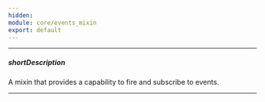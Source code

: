 ```yaml
---
hidden: 
module: core/events_mixin
export: default
---
```

---
##### shortDescription
A mixin that provides a capability to fire and subscribe to events.

---
